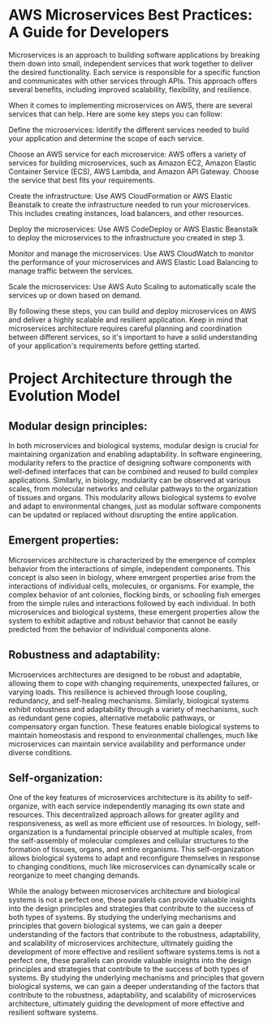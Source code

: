 # AWS Microservices Best Practices: A Guide for Developers

Microservices is an approach to building software applications by breaking them down into small, independent services that work together to deliver the desired functionality. Each service is responsible for a specific function and communicates with other services through APIs. This approach offers several benefits, including improved scalability, flexibility, and resilience.

When it comes to implementing microservices on AWS, there are several services that can help. Here are some key steps you can follow:

Define the microservices: Identify the different services needed to build your application and determine the scope of each service.

Choose an AWS service for each microservice: AWS offers a variety of services for building microservices, such as Amazon EC2, Amazon Elastic Container Service (ECS), AWS Lambda, and Amazon API Gateway. Choose the service that best fits your requirements.

Create the infrastructure: Use AWS CloudFormation or AWS Elastic Beanstalk to create the infrastructure needed to run your microservices. This includes creating instances, load balancers, and other resources.

Deploy the microservices: Use AWS CodeDeploy or AWS Elastic Beanstalk to deploy the microservices to the infrastructure you created in step 3.

Monitor and manage the microservices: Use AWS CloudWatch to monitor the performance of your microservices and AWS Elastic Load Balancing to manage traffic between the services.

Scale the microservices: Use AWS Auto Scaling to automatically scale the services up or down based on demand.

By following these steps, you can build and deploy microservices on AWS and deliver a highly scalable and resilient application. Keep in mind that microservices architecture requires careful planning and coordination between different services, so it's important to have a solid understanding of your application's requirements before getting started.

# Project Architecture through the Evolution Model

## Modular design principles: 

In both microservices and biological systems, modular design is crucial for maintaining organization and enabling adaptability. In software engineering, modularity refers to the practice of designing software components with well-defined interfaces that can be combined and reused to build complex applications. Similarly, in biology, modularity can be observed at various scales, from molecular networks and cellular pathways to the organization of tissues and organs. This modularity allows biological systems to evolve and adapt to environmental changes, just as modular software components can be updated or replaced without disrupting the entire application.

## Emergent properties: 

Microservices architecture is characterized by the emergence of complex behavior from the interactions of simple, independent components. This concept is also seen in biology, where emergent properties arise from the interactions of individual cells, molecules, or organisms. For example, the complex behavior of ant colonies, flocking birds, or schooling fish emerges from the simple rules and interactions followed by each individual. In both microservices and biological systems, these emergent properties allow the system to exhibit adaptive and robust behavior that cannot be easily predicted from the behavior of individual components alone.

## Robustness and adaptability: 

Microservices architectures are designed to be robust and adaptable, allowing them to cope with changing requirements, unexpected failures, or varying loads. This resilience is achieved through loose coupling, redundancy, and self-healing mechanisms. Similarly, biological systems exhibit robustness and adaptability through a variety of mechanisms, such as redundant gene copies, alternative metabolic pathways, or compensatory organ function. These features enable biological systems to maintain homeostasis and respond to environmental challenges, much like microservices can maintain service availability and performance under diverse conditions.

## Self-organization: 

One of the key features of microservices architecture is its ability to self-organize, with each service independently managing its own state and resources. This decentralized approach allows for greater agility and responsiveness, as well as more efficient use of resources. In biology, self-organization is a fundamental principle observed at multiple scales, from the self-assembly of molecular complexes and cellular structures to the formation of tissues, organs, and entire organisms. This self-organization allows biological systems to adapt and reconfigure themselves in response to changing conditions, much like microservices can dynamically scale or reorganize to meet changing demands.

While the analogy between microservices architecture and biological systems is not a perfect one, these parallels can provide valuable insights into the design principles and strategies that contribute to the success of both types of systems. By studying the underlying mechanisms and principles that govern biological systems, we can gain a deeper understanding of the factors that contribute to the robustness, adaptability, and scalability of microservices architecture, ultimately guiding the development of more effective and resilient software systems.tems is not a perfect one, these parallels can provide valuable insights into the design principles and strategies that contribute to the success of both types of systems. By studying the underlying mechanisms and principles that govern biological systems, we can gain a deeper understanding of the factors that contribute to the robustness, adaptability, and scalability of microservices architecture, ultimately guiding the development of more effective and resilient software systems.